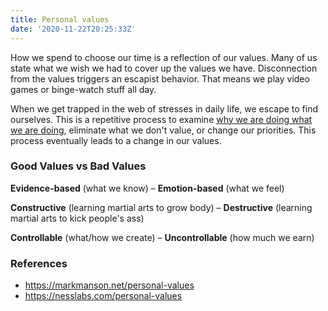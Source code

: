 ```yaml
---
title: Personal values
date: '2020-11-22T20:25:33Z'
---
```


How we spend to choose our time is a reflection of our values. Many of us state what we wish we had to cover up the values we have. Disconnection from the values triggers an escapist behavior. That means we play video games or binge-watch stuff all day.

When we get trapped in the web of stresses in daily life, we escape to find ourselves. This is a repetitive process to examine [why we are doing what we are doing](./why-we-are-doing-what-we-are-doing.md), eliminate what we don't value, or change our priorities. This process eventually leads to a change in our values.

### Good Values vs Bad Values

**Evidence-based** (what we know) – **Emotion-based** (what we feel)

**Constructive** (learning martial arts to grow body) – **Destructive** (learning martial arts to kick people's ass)

**Controllable** (what/how we create) – **Uncontrollable** (how much we earn)

### References

- https://markmanson.net/personal-values
- https://nesslabs.com/personal-values
